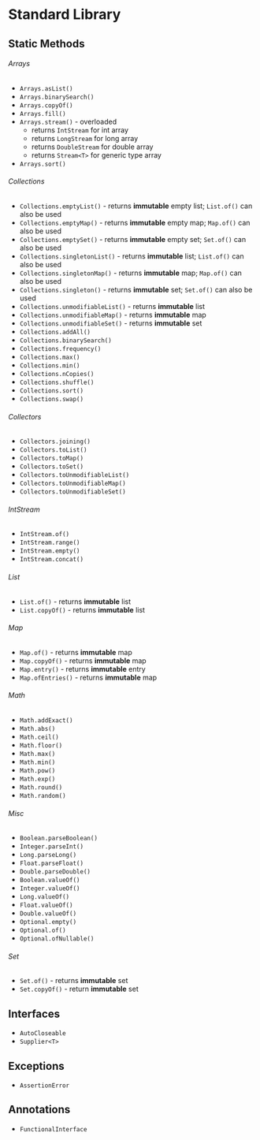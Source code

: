 # Standard Library

## Static Methods

###### Arrays

* `Arrays.asList()`
* `Arrays.binarySearch()`
* `Arrays.copyOf()`
* `Arrays.fill()`
* `Arrays.stream()` - overloaded
  * returns `IntStream` for int array
  * returns `LongStream` for long array
  * returns `DoubleStream` for double array
  * returns `Stream<T>` for generic type array
* `Arrays.sort()`

###### Collections

* `Collections.emptyList()` - returns **immutable** empty list; `List.of()` can also be used
* `Collections.emptyMap()` - returns **immutable** empty map; `Map.of()` can also be used
* `Collections.emptySet()` - returns **immutable** empty set; `Set.of()` can also be used
* `Collections.singletonList()` - returns **immutable** list; `List.of()` can also be used
* `Collections.singletonMap()` - returns **immutable** map; `Map.of()` can also be used
* `Collections.singleton()` - returns **immutable** set; `Set.of()` can also be used
* `Collections.unmodifiableList()` - returns **immutable** list
* `Collections.unmodifiableMap()` - returns **immutable** map
* `Collections.unmodifiableSet()` - returns **immutable** set
* `Collections.addAll()`
* `Collections.binarySearch()`
* `Collections.frequency()`
* `Collections.max()`
* `Collections.min()`
* `Collections.nCopies()`
* `Collections.shuffle()`
* `Collections.sort()`
* `Collections.swap()`

###### Collectors

* `Collectors.joining()`
* `Collectors.toList()`
* `Collectors.toMap()`
* `Collectors.toSet()`
* `Collectors.toUnmodifiableList()`
* `Collectors.toUnmodifiableMap()`
* `Collectors.toUnmodifiableSet()`

###### IntStream

* `IntStream.of()`
* `IntStream.range()`
* `IntStream.empty()`
* `IntStream.concat()`

###### List

* `List.of()` - returns **immutable** list
* `List.copyOf()` - returns **immutable** list

###### Map

* `Map.of()` - returns **immutable** map
* `Map.copyOf()` - returns **immutable** map
* `Map.entry()` - returns **immutable** entry
* `Map.ofEntries()` - returns **immutable** map

###### Math

* `Math.addExact()`
* `Math.abs()`
* `Math.ceil()`
* `Math.floor()`
* `Math.max()`
* `Math.min()`
* `Math.pow()`
* `Math.exp()`
* `Math.round()`
* `Math.random()`

###### Misc

* `Boolean.parseBoolean()`
* `Integer.parseInt()`
* `Long.parseLong()`
* `Float.parseFloat()`
* `Double.parseDouble()`
* `Boolean.valueOf()`
* `Integer.valueOf()`
* `Long.valueOf()`
* `Float.valueOf()`
* `Double.valueOf()`
* `Optional.empty()`
* `Optional.of()`
* `Optional.ofNullable()`

###### Set

* `Set.of()` - returns **immutable** set
* `Set.copyOf()` - return **immutable** set

## Interfaces

* `AutoCloseable`
* `Supplier<T>`

## Exceptions

* `AssertionError`

## Annotations

* `FunctionalInterface`
